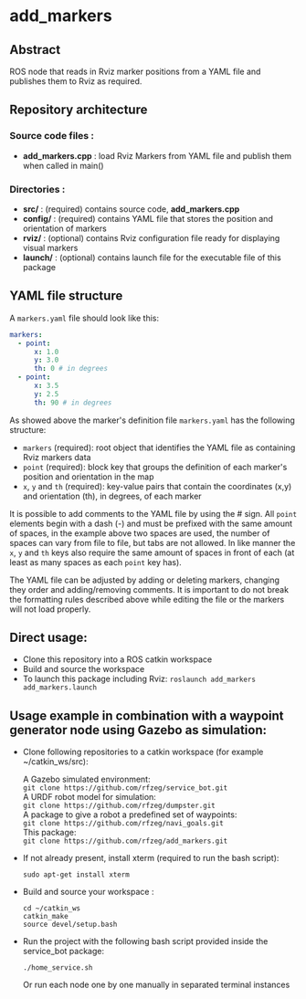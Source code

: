 # add_markers

## Abstract
ROS node that reads in Rviz marker positions from a YAML file and publishes them to Rviz as required.

## Repository architecture 
### Source code files :
+ **add_markers.cpp** : load Rviz Markers from YAML file and publish them when called in main()
 
### Directories :
+ **src/** : (required) contains source code, **add_markers.cpp**
+ **config/** : (required) contains YAML file that stores the position and orientation of markers
+ **rviz/** : (optional) contains Rviz configuration file ready for displaying visual markers
+ **launch/** : (optional) contains launch file for the executable file of this package

## YAML file structure

A `markers.yaml` file should look like this:

```yml
markers:
  - point:
      x: 1.0
      y: 3.0
      th: 0 # in degrees
  - point:
      x: 3.5
      y: 2.5
      th: 90 # in degrees
```

As showed above the marker's definition file `markers.yaml` has the following structure:

- `markers` (required): root object that identifies the YAML file as containing Rviz markers data
- `point` (required): block key that groups the definition of each marker's position and orientation in the map  
- `x`, `y` and `th` (required): key-value pairs that contain the coordinates (x,y) and orientation (th), in degrees, of each marker

It is possible to add comments to the YAML file by using the # sign. All `point` elements begin with a dash (-) and must be prefixed with the same amount of spaces, in the example above two spaces are used, the number of spaces can vary from file to file, but tabs are not allowed. In like manner the `x`, `y` and `th` keys also require the same amount of spaces in front of each (at least as many spaces as each `point` key has).  
  
The YAML file can be adjusted by adding or deleting markers, changing they order and adding/removing comments. It is important to do not break the formatting rules described above while editing the file or the markers will not load properly.

## Direct usage:

- Clone this repository into a ROS catkin workspace
- Build and source the workspace
- To launch this package including Rviz: `roslaunch add_markers add_markers.launch`


## Usage example in combination with a waypoint generator node using Gazebo as simulation:

+ Clone following repositories to a catkin workspace (for example ~/catkin_ws/src):

  A Gazebo simulated environment:  
  `git clone https://github.com/rfzeg/service_bot.git`  
  A URDF robot model for simulation:  
  `git clone https://github.com/rfzeg/dumpster.git`  
  A package to give a robot a predefined set of waypoints:  
  `git clone https://github.com/rfzeg/navi_goals.git`  
  This package:  
  `git clone https://github.com/rfzeg/add_markers.git`  

+ If not already present, install xterm (required to run the bash script):

  `sudo apt-get install xterm`
  
+ Build and source your workspace :

  `cd ~/catkin_ws`  
  `catkin_make`  
  `source devel/setup.bash`
    
+ Run the project with the following bash script provided inside the service_bot package:

  `./home_service.sh`
  
  Or run each node one by one manually in separated terminal instances
